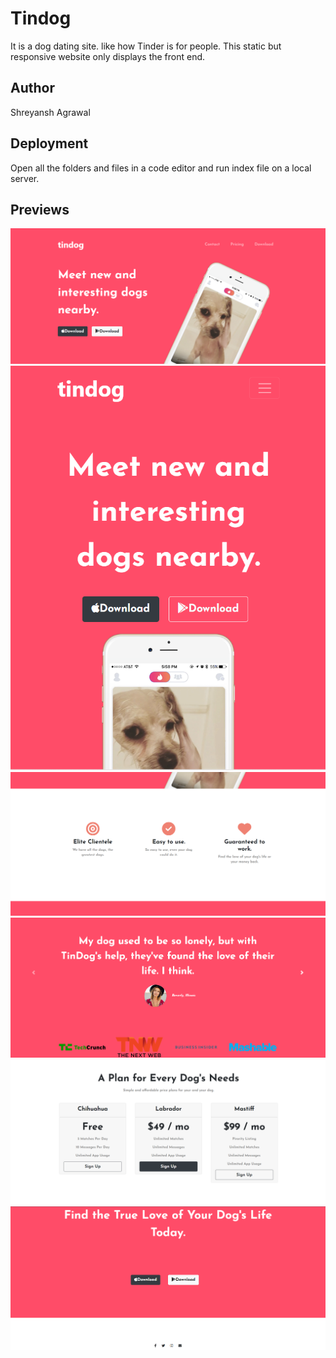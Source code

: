 # Tindog
It is a dog dating site. like how Tinder is for people. This static but responsive website only displays the front end.

## Author
Shreyansh Agrawal

## Deployment
Open all the folders and files in a code editor and run index file on a local server.

## Previews
![alt text](https://github.com/Shreyansh-333/Tindog-/blob/master/Screenshots/TD1.png)
![alt text](https://github.com/Shreyansh-333/Tindog-/blob/master/Screenshots/TD2.png)
![alt text](https://github.com/Shreyansh-333/Tindog-/blob/master/Screenshots/TD3.png)
![alt text](https://github.com/Shreyansh-333/Tindog-/blob/master/Screenshots/TD4.png)
![alt text](https://github.com/Shreyansh-333/Tindog-/blob/master/Screenshots/TD5.png)
![alt text](https://github.com/Shreyansh-333/Tindog-/blob/master/Screenshots/TD6.png)
